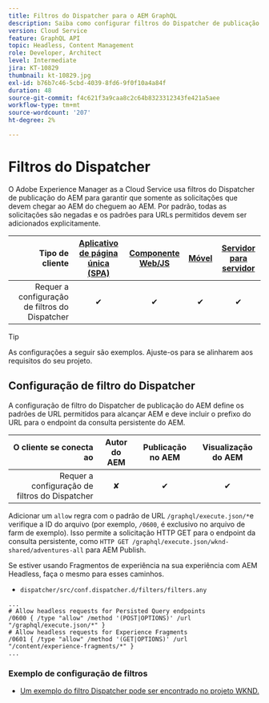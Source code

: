```yaml
---
title: Filtros do Dispatcher para o AEM GraphQL
description: Saiba como configurar filtros do Dispatcher de publicação do AEM para uso com o AEM GraphQL.
version: Cloud Service
feature: GraphQL API
topic: Headless, Content Management
role: Developer, Architect
level: Intermediate
jira: KT-10829
thumbnail: kt-10829.jpg
exl-id: b76b7c46-5cbd-4039-8fd6-9f0f10a4a84f
duration: 48
source-git-commit: f4c621f3a9caa8c2c64b8323312343fe421a5aee
workflow-type: tm+mt
source-wordcount: '207'
ht-degree: 2%

---
```


# Filtros do Dispatcher

O Adobe Experience Manager as a Cloud Service usa filtros do Dispatcher de publicação do AEM para garantir que somente as solicitações que devem chegar ao AEM do cheguem ao AEM. Por padrão, todas as solicitações são negadas e os padrões para URLs permitidos devem ser adicionados explicitamente.

| Tipo de cliente | [Aplicativo de página única (SPA)](../spa.md) | [Componente Web/JS](../web-component.md) | [Móvel](../mobile.md) | [Servidor para servidor](../server-to-server.md) |
|------------------------------------------:|:---------------------:|:----------------:|:---------:|:----------------:|
| Requer a configuração de filtros do Dispatcher | ✔ | ✔ | ✔ | ✔ |

>[!TIP]
>
> As configurações a seguir são exemplos. Ajuste-os para se alinharem aos requisitos do seu projeto.

## Configuração de filtro do Dispatcher

A configuração de filtro do Dispatcher de publicação do AEM define os padrões de URL permitidos para alcançar AEM e deve incluir o prefixo do URL para o endpoint da consulta persistente do AEM.

| O cliente se conecta ao | Autor do AEM | Publicação no AEM | Visualização do AEM |
|------------------------------------------:|:----------:|:-------------:|:-------------:|
| Requer a configuração de filtros do Dispatcher | ✘ | ✔ | ✔ |

Adicionar um `allow` regra com o padrão de URL `/graphql/execute.json/*`e verifique a ID do arquivo (por exemplo, `/0600`, é exclusivo no arquivo de farm de exemplo).
Isso permite a solicitação HTTP GET para o endpoint da consulta persistente, como `HTTP GET /graphql/execute.json/wknd-shared/adventures-all` para AEM Publish.

Se estiver usando Fragmentos de experiência na sua experiência com AEM Headless, faça o mesmo para esses caminhos.

+ `dispatcher/src/conf.dispatcher.d/filters/filters.any`

```
...
# Allow headless requests for Persisted Query endpoints
/0600 { /type "allow" /method '(POST|OPTIONS)' /url "/graphql/execute.json/*" }
# Allow headless requests for Experience Fragments
/0601 { /type "allow" /method '(GET|OPTIONS)' /url "/content/experience-fragments/*" }
...
```

### Exemplo de configuração de filtros

+ [Um exemplo do filtro Dispatcher pode ser encontrado no projeto WKND.](https://github.com/adobe/aem-guides-wknd/blob/main/dispatcher/src/conf.dispatcher.d/filters/filters.any#L28)
